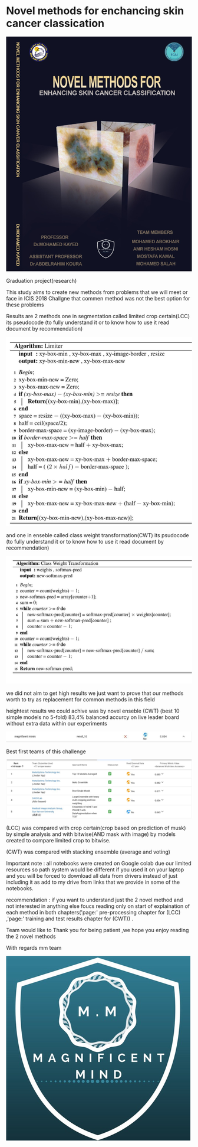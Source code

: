 # Novel methods for enchancing skin cancer classication

![](Graduation_project.jpg)

Graduation project(research)

This study aims to create new methods from problems that we will meet or face in ICIS 2018 Challgne that commen method was not the best option for these problems

Results are 2 methods one in segmentation called limited crop certain(LCC) its pseudocode (to fully understand it or to know how to use it read document by recommendation)

![](LCC.jpg) 

and one in enseble called class weight transformation(CWT) its psudocode (to fully understand it or to know how to use it read document by recommendation) 

![](CWT.jpg)   

we did not aim to get high results we just want to prove that our methods worth to try as replacement for common methods in this field

heightest results we could achive was by novel enseble (CWT) (best 10 simple models no 5-fold) 83,4% balanced accurcy on live leader board without extra data within our experiments

![](Our_team.jpg)

Best first teams of this challenge

![](Teams.jpg)


(LCC) was compared with crop certain(crop based on prediction of musk) by simple analysis and with bitwise(AND mask with image) by models created to compare limited crop to bitwise.

(CWT) was compared with stacking ensemble (average and voting)

Important note : all notebooks were created on Google colab due our limited resources so path system would be different if you used it on your laptop and you will be forced to download all data from drivers instead of just including it as add to my drive from links that we provide in some of the notebooks.

recommendation : if you want to understand just the 2 novel method and not interested in anything else foucs reading only on start of explaination of each method in both chapters('page:' pre-processing chapter for (LCC) ,'page:' training and test results chapter for (CWT)) .

Team would like to Thank you for being patient ,we hope you enjoy reading the 2 novel methods
  
With regards mm team

![](mm.png)
